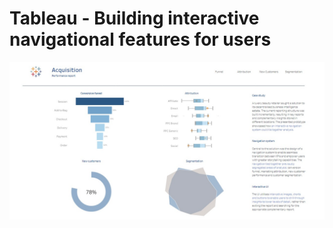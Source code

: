 # Tableau - Building interactive navigational features for users

![This is an image](/Tableau_Building_interactive_navigational_features_for_users/Assets/thumbnail.jpeg)
